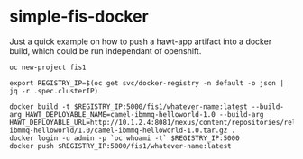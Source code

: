 # simple-fis-docker

Just a quick example on how to push a hawt-app artifact into a docker build, which could be run independant of openshift.

```
oc new-project fis1

export REGISTRY_IP=$(oc get svc/docker-registry -n default -o json | jq -r .spec.clusterIP)

docker build -t $REGISTRY_IP:5000/fis1/whatever-name:latest --build-arg HAWT_DEPLOYABLE_NAME=camel-ibmmq-helloworld-1.0 --build-arg HAWT_DEPLOYABLE_URL=http://10.1.2.4:8081/nexus/content/repositories/releases/com/nullendpoint/camel-ibmmq-helloworld/1.0/camel-ibmmq-helloworld-1.0.tar.gz . 
docker login -u admin -p `oc whoami -t` $REGISTRY_IP:5000
docker push $REGISTRY_IP:5000/fis1/whatever-name:latest

```
